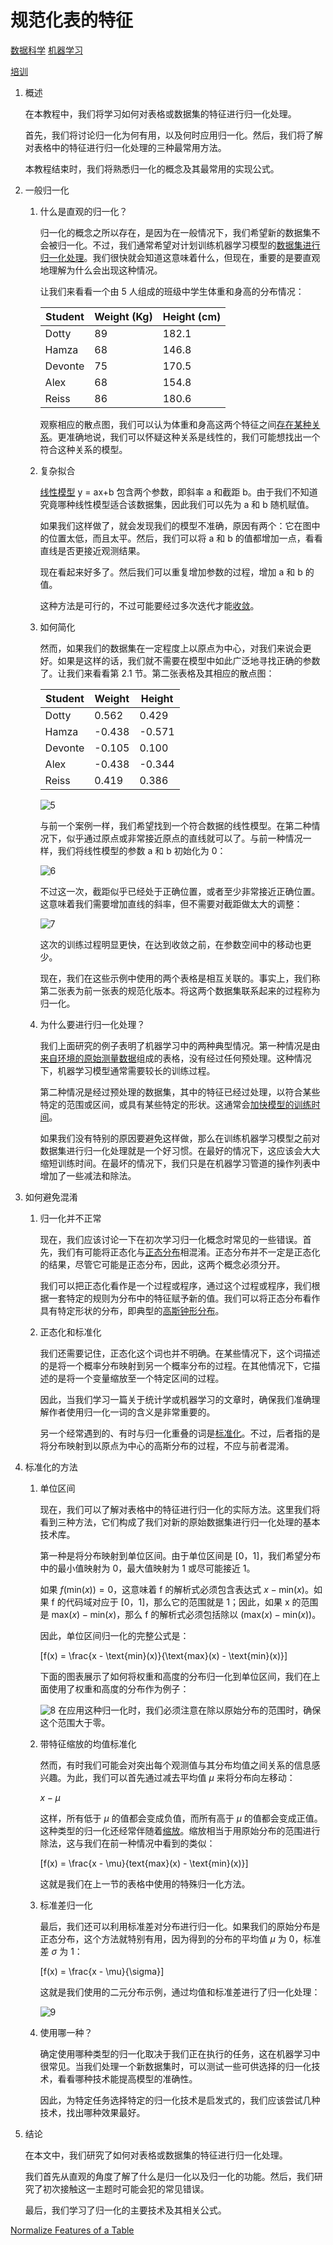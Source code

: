 # 规范化表的特征

[数据科学](https://www.baeldung.com/cs/category/ai/data-science) [机器学习](https://www.baeldung.com/cs/category/ai/ml)

[培训](https://www.baeldung.com/cs/tag/training)

1. 概述

    在本教程中，我们将学习如何对表格或数据集的特征进行归一化处理。

    首先，我们将讨论归一化为何有用，以及何时应用归一化。然后，我们将了解对表格中的特征进行归一化处理的三种最常用方法。

    本教程结束时，我们将熟悉归一化的概念及其最常用的实现公式。

2. 一般归一化

    1. 什么是直观的归一化？

        归一化的概念之所以存在，是因为在一般情况下，我们希望新的数据集不会被归一化。不过，我们通常希望对计划训练机器学习模型的[数据集进行归一化处理](https://www.baeldung.com/cs/data-normalization-before-after-splitting-set)。我们很快就会知道这意味着什么，但现在，重要的是要直观地理解为什么会出现这种情况。

        让我们来看看一个由 5 人组成的班级中学生体重和身高的分布情况：

        | Student | Weight (Kg) | Height (cm) |
        |---------|-------------|-------------|
        | Dotty   | 89          | 182.1       |
        | Hamza   | 68          | 146.8       |
        | Devonte | 75          | 170.5       |
        | Alex    | 68          | 154.8       |
        | Reiss   | 86          | 180.6       |

        观察相应的散点图，我们可以认为体重和身高这两个特征之间[存在某种关系](https://www.baeldung.com/cs/correlation-coefficient#correlation-in-general)。更准确地说，我们可以怀疑这种关系是线性的，我们可能想找出一个符合这种关系的模型。

    2. 复杂拟合

        [线性模型](https://www.baeldung.com/cs/linear-vs-logistic-regression#linear-regression) y = ax+b 包含两个参数，即斜率 a 和截距 b。由于我们不知道究竟哪种线性模型适合该数据集，因此我们可以先为 a 和 b 随机赋值。

        如果我们这样做了，就会发现我们的模型不准确，原因有两个：它在图中的位置太低，而且太平。然后，我们可以将 a 和 b 的值都增加一点，看看直线是否更接近观测结果。

        现在看起来好多了。然后我们可以重复增加参数的过程，增加 a 和 b 的值。

        这种方法是可行的，不过可能要经过多次迭代才能[收敛](https://www.baeldung.com/cs/epoch-neural-networks#neural-network-training-convergence)。

    3. 如何简化

        然而，如果我们的数据集在一定程度上以原点为中心，对我们来说会更好。如果是这样的话，我们就不需要在模型中如此广泛地寻找正确的参数了。让我们来看看第 2.1 节。第二张表格及其相应的散点图：

        | Student | Weight | Height |
        |---------|--------|--------|
        | Dotty   | 0.562  | 0.429  |
        | Hamza   | -0.438 | -0.571 |
        | Devonte | -0.105 | 0.100  |
        | Alex    | -0.438 | -0.344 |
        | Reiss   | 0.419  | 0.386  |

        ![5](pic/5.png)

        与前一个案例一样，我们希望找到一个符合数据的线性模型。在第二种情况下，似乎通过原点或非常接近原点的直线就可以了。与前一种情况一样，我们将线性模型的参数 a 和 b 初始化为 0：

        ![6](pic/6.png)

        不过这一次，截距似乎已经处于正确位置，或者至少非常接近正确位置。这意味着我们需要增加直线的斜率，但不需要对截距做太大的调整：

        ![7](pic/7.png)

        这次的训练过程明显更快，在达到收敛之前，在参数空间中的移动也更少。

        现在，我们在这些示例中使用的两个表格是相互关联的。事实上，我们称第二张表为前一张表的规范化版本。将这两个数据集联系起来的过程称为归一化。

    4. 为什么要进行归一化处理？

        我们上面研究的例子表明了机器学习中的两种典型情况。第一种情况是由[来自环境的原始测量数据](https://www.baeldung.com/cs/ml-labeled-vs-unlabeled-data#2-data-and-measurements)组成的表格，没有经过任何预处理。这种情况下，机器学习模型通常需要较长的训练过程。

        第二种情况是经过预处理的数据集，其中的特征已经过处理，以符合某些特定的范围或区间，或具有某些特定的形状。这通常会[加快模型的训练时间](https://www.baeldung.com/cs/normalizing-inputs-artificial-neural-network)。

        如果我们没有特别的原因要避免这样做，那么在训练机器学习模型之前对数据集进行归一化处理就是一个好习惯。在最好的情况下，这应该会大大缩短训练时间。在最坏的情况下，我们只是在机器学习管道的操作列表中增加了一些减法和除法。

3. 如何避免混淆

    1. 归一化并不正常

        现在，我们应该讨论一下在初次学习归一化概念时常见的一些错误。首先，我们有可能将正态化与[正态分布](https://www.baeldung.com/cs/uniform-to-normal-distribution#2-the-normal-distribution)相混淆。正态分布并不一定是正态化的结果，尽管它可能是正态分布，因此，这两个概念必须分开。

        我们可以把正态化看作是一个过程或程序，通过这个过程或程序，我们根据一套特定的规则为分布中的特征赋予新的值。我们可以将正态分布看作具有特定形状的分布，即典型的[高斯钟形分布](https://www.baeldung.com/cs/randomness#3-distribution-of-random-variables)。

    2. 正态化和标准化

        我们还需要记住，正态化这个词也并不明确。在某些情况下，这个词描述的是将一个概率分布映射到另一个概率分布的过程。在其他情况下，它描述的是将一个变量缩放至一个特定区间的过程。

        因此，当我们学习一篇关于统计学或机器学习的文章时，确保我们准确理解作者使用归一化一词的含义是非常重要的。

        另一个经常遇到的、有时与归一化重叠的词是[标准化](https://www.baeldung.com/cs/feature-scaling#standardization)。不过，后者指的是将分布映射到以原点为中心的高斯分布的过程，不应与前者混淆。

4. 标准化的方法

    1. 单位区间

        现在，我们可以了解对表格中的特征进行归一化的实际方法。这里我们将看到三种方法，它们构成了我们对新的原始数据集进行归一化处理的基本技术库。

        第一种是将分布映射到单位区间。由于单位区间是 $[0，1]$，我们希望分布中的最小值映射为 0，最大值映射为 1 或尽可能接近 1。

        如果 $f(\text{min}(x)) = 0$，这意味着 f 的解析式必须包含表达式 $x - \text{min}(x)$。如果 f 的代码域对应于 $[0，1]$，那么它的范围就是 1；因此，如果 x 的范围是 $\text{max}(x) - \text{min}(x)$，那么 f 的解析式必须包括除以 $(\text{max}(x) - \text{min}(x))$。

        因此，单位区间归一化的完整公式是：

        \[f(x) = \frac{x - \text{min}(x)}{\text{max}(x) - \text{min}(x)}\]

        下面的图表展示了如何将权重和高度的分布归一化到单位区间，我们在上面使用了权重和高度的分布作为例子：

        ![8](pic/8.png)
        在应用这种归一化时，我们必须注意在除以原始分布的范围时，确保这个范围大于零。

    2. 带特征缩放的均值标准化

        然而，有时我们可能会对突出每个观测值与其分布均值之间关系的信息感兴趣。为此，我们可以首先通过减去平均值 $\mu$ 来将分布向左移动：

        $x - \mu$

        这样，所有低于 $\mu$ 的值都会变成负值，而所有高于 $\mu$ 的值都会变成正值。这种类型的归一化还经常伴随着[缩放](https://www.baeldung.com/cs/feature-scaling)。缩放相当于用原始分布的范围进行除法，这与我们在前一种情况中看到的类似：

        \[f(x) = \frac{x - \mu}{text{max}(x) - \text{min}(x)}\]

        这就是我们在上一节的表格中使用的特殊归一化方法。

    3. 标准差归一化

        最后，我们还可以利用标准差对分布进行归一化。如果我们的原始分布是正态分布，这个方法就特别有用，因为得到的分布的平均值 $\mu$ 为 0，标准差 $\sigma$ 为 1：

        \[f(x) = \frac{x - \mu}{\sigma}\]

        这就是我们使用的二元分布示例，通过均值和标准差进行了归一化处理：

        ![9](pic/9.png)
    4. 使用哪一种？

        确定使用哪种类型的归一化取决于我们正在执行的任务，这在机器学习中很常见。当我们处理一个新数据集时，可以测试一些可供选择的归一化技术，看看哪种技术能提高模型的准确性。

        因此，为特定任务选择特定的归一化技术是启发式的，我们应该尝试几种技术，找出哪种效果最好。

5. 结论

    在本文中，我们研究了如何对表格或数据集的特征进行归一化处理。

    我们首先从直观的角度了解了什么是归一化以及归一化的功能。然后，我们研究了初次接触这一主题时可能会犯的常见错误。

    最后，我们学习了归一化的主要技术及其相关公式。

[Normalize Features of a Table](https://www.baeldung.com/cs/normalize-table-features)

